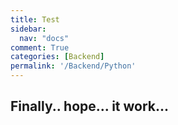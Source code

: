 ```yaml
---
title: Test
sidebar:
  nav: "docs"
comment: True 
categories: [Backend]
permalink: '/Backend/Python'
---
```


## Finally.. hope... it work... 
